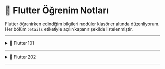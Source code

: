 # 🚀 Flutter Öğrenim Notları

Flutter öğrenirken edindiğim bilgileri modüler klasörler altında düzenliyorum. Her bölüm `details` etiketiyle açılır/kapanır şekilde listelenmiştir.

---

<details>
<summary>📁 Flutter 101</summary>

---

<details>
<summary>📄 Text ve Style</summary>

**Text & TextStyle**

- **Text**: Ekrana yazı basan temel widget.
- **TextStyle**: Yazıyla ilgili özelliklerin (fontSize, color, fontWeight, letterSpacing vb.) ayarlanması için kullanılır.

**Neden `Theme.of(context)` Kullanılır?**

- Her `Text` widget'ına ayrı ayrı `TextStyle` vermek yerine uygulama için bir `Theme` tanımlanır.
- Tema üzerinden (`Theme.of(context).textTheme`) ortak stiller çağrılır, böylece tek bir yerden değişiklik yaptığında uygulama genelindeki text stilleri güncellenir.

</details>

---

<details>
<summary>📄 final vs const</summary>

**Final ve Const arasındaki fark**

- **`final`**: Bir değişkene değer atamasının **bir kez** yapılabileceğini ve bu atamanın **runtime**'da gerçekleşeceğini belirtir.
- **`const`**: Değerin **compile time** belli olduğu sabitler için kullanılır.

**Örnek:**
```dart
// Zaman runtime'da atanır
final DateTime currentTime = DateTime.now();

// Sabit değişken compile time'da belirlenir
const double gravity = 9.81;
```

**Ne Zaman Hangisini Kullanmalı:**
- API'den gelen veriler, kullanıcı girdileri → `final`
- Matematiksel sabitler, renk kodları → `const`

</details>

---

<details>
<summary>📄 Layout Widget'ları</summary>

**SizedBox**
- Belirli bir boyutta kutu oluşturmak veya boşluk bırakmak için kullanılır.

**Container**
- Kutu widget'ıdır. Görsel düzenleme (padding, margin, color, border, width, height vb.) için kullanılır.
- İçerisine **sadece bir tane** `child` widget alır.

**Column**
- Layout widget'ıdır; içindeki `children[]` listesindeki widget'ları **dikey** olarak sıralar.
- `Column`'un kendisinde padding/margin yoktur; bu amaçla `Container` veya `Padding` widget'ları kullanılır.

**Kullanım Mantığı**
- Eğer bütün grubu tek bir kutu gibi görmek istiyorsan → `Container` dışta, `Column` içte.
- Eğer her öğeyi ayrı ayrı kutulamak istiyorsan → `Column` dışta, `Container` içte.

**EdgeInsets**
- Padding (iç boşluk) ve Margin (dış boşluk) değerlerini ayarlamak için kullanılır.
- Çeşitleri:
  - `EdgeInsets.all(16)` → Her yönden 16 piksel
  - `EdgeInsets.symmetric(horizontal: 20, vertical: 10)` → Yatayda 20, dikeyde 10
  - `EdgeInsets.only(top: 8, left: 16)` → Sadece üstten 8, soldan 16

</details>

---

<details>
<summary>📄 Scaffold</summary>

Bir sayfanın iskeleti `Scaffold` ile oluşturulur. Beginner seviyesinde bilmen gereken ana parçalar:

**appBar** → Üst bar, genelde `title` ve `actions` butonlarını içerir.

**drawer** → Soldan açılan kaydırmalı menü.

**body** → Sayfanın ana içerik alanı.

**floatingActionButton** → Sağ alt köşede duran dairesel buton; genelde ana/önemli aksiyonlar için kullanılır.

**bottomNavigationBar** → Sayfanın alt kısmında sabit duran menü çubuğu; genelde 2–5 sayfa arasında geçişler için kullanılır.

</details>

---

<details>
<summary>📄 Button Types</summary>

**FloatingActionButton**
- Dairesel, genelde sağ alt köşede yer alır.
- Uygulamanın en önemli aksiyonları için kullanılır (ör. yeni öğe ekle).
- Material Design'ın önemli bir parçasıdır.

**ElevatedButton**
- Dolgu (filled) ve gölgeli bir butondur.
- Ana aksiyonlar için uygundur (ör. Kaydet, Gönder).

**IconButton**
- Sadece ikon içeren küçük butonlardır.
- AppBar veya kart köşelerinde sık kullanılır.
- Minimum touch target size'a sahiptir.

**OutlinedButton**
- Çerçeveli ve içi boş görünümlü butondur.
- İkincil eylemler için uygundur (ör. Vazgeç, İptal).

**InkWell**
- Herhangi bir widget'ı tıklanabilir hale getirir.
- Tıklama sırasında ripple (mürekkep) efektini sağlar.
- Kartlar, resimler veya custom widget'lar için idealdir.

</details>

</details>

---

<details>
<summary>📁 Flutter 202</summary>

<details>
<summary>📄 State Management</summary>

*İçerik yakında eklenecek...*

</details>

</details>

---
